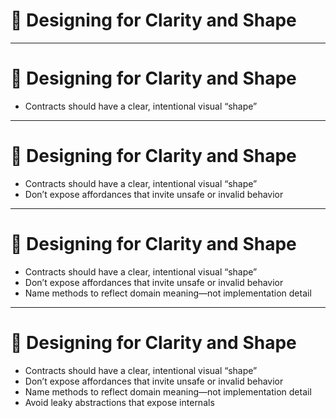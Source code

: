 # 🧠 Designing for Clarity and Shape

<!-- 
This section explores how the structure—the “visual signature”—of a contract communicates meaning. 
Just like user interfaces, well-shaped APIs convey behavior, boundaries, and business intent through their form. 
Encourage the audience to think of structure not as a side effect, but as a design tool.
-->

---

# 🧠 Designing for Clarity and Shape

- Contracts should have a clear, intentional visual “shape”  
<!-- 
A well-shaped contract is legible at a glance. 
Its endpoints, methods, and structures form a visible expression of what the system supports and how to use it. 
Just like a well-designed UI, a well-shaped API offers cues and communicates purpose.
-->

---

# 🧠 Designing for Clarity and Shape

- Contracts should have a clear, intentional visual “shape”  
- Don’t expose affordances that invite unsafe or invalid behavior  
<!-- 
Every method or field you expose is an invitation. 
Accidentally exposing a set() method on a read-only object causes confusion. 
Interfaces must only surface what the consumer is meant to do—no more, no less.
-->

---

# 🧠 Designing for Clarity and Shape

- Contracts should have a clear, intentional visual “shape”  
- Don’t expose affordances that invite unsafe or invalid behavior  
- Name methods to reflect domain meaning—not implementation detail  
<!-- 
Use domain verbs and nouns. 
archiveInvoice() communicates intent and importance. 
setInvoiceStatus("archived") sounds like generic state flipping. 
Beautiful contracts are written in the language of the problem domain.
-->

---

# 🧠 Designing for Clarity and Shape

- Contracts should have a clear, intentional visual “shape”  
- Don’t expose affordances that invite unsafe or invalid behavior  
- Name methods to reflect domain meaning—not implementation detail  
- Avoid leaky abstractions that expose internals  
<!-- 
Never expose implementation-specific fields like internal IDs, column names, or backend flags. 
They confuse users and reduce your flexibility to evolve
